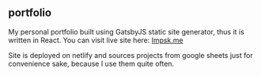 ## portfolio
My personal portfolio built using GatsbyJS static site generator, thus it is written in React. You can visit live site here: [lmpsk.me](https://lmpsk.me/) 

Site is deployed on netlify and sources projects from google sheets just for convenience sake, because I use them quite often. 